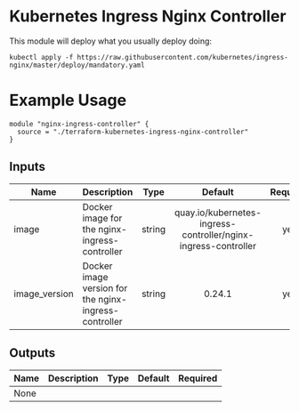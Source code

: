 # Kubernetes Ingress Nginx Controller

This module will deploy what you usually deploy doing:

    kubectl apply -f https://raw.githubusercontent.com/kubernetes/ingress-nginx/master/deploy/mandatory.yaml

# Example Usage
```
module "nginx-ingress-controller" {
  source = "./terraform-kubernetes-ingress-nginx-controller"
}
```


## Inputs

| Name | Description | Type | Default | Required |
|------|-------------|:----:|:-----:|:-----:|
| image | Docker image for the nginx-ingress-controller | string | quay.io/kubernetes-ingress-controller/nginx-ingress-controller | yes |
| image_version | Docker image version for the nginx-ingress-controller | string | 0.24.1 | yes|

## Outputs

| Name | Description | Type | Default | Required |
|------|-------------|:----:|:-----:|:-----:|
| None ||||||
